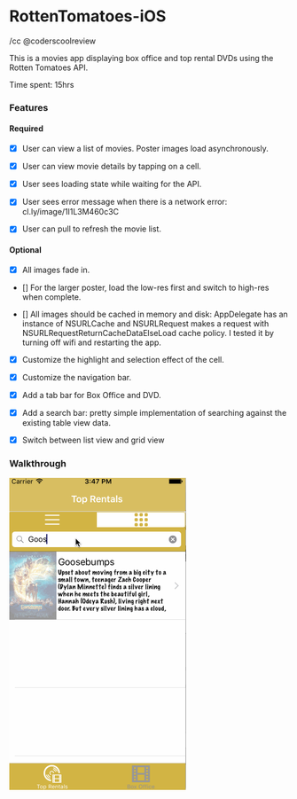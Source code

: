 # RottenTomatoes-iOS
/cc @coderscoolreview

This is a movies app displaying box office and top rental DVDs using the Rotten Tomatoes API.

Time spent: 15hrs

### Features

#### Required

* [x] User can view a list of movies. Poster images load asynchronously.

* [x] User can view movie details by tapping on a cell.

* [x] User sees loading state while waiting for the API.

* [x] User sees error message when there is a network error: cl.ly/image/1l1L3M460c3C

* [x] User can pull to refresh the movie list.

#### Optional

* [x] All images fade in.

* [] For the larger poster, load the low-res first and switch to high-res when complete.

* [] All images should be cached in memory and disk: AppDelegate has an instance of NSURLCache and NSURLRequest makes a request with NSURLRequestReturnCacheDataElseLoad cache policy. I tested it by turning off wifi and restarting the app.

* [x] Customize the highlight and selection effect of the cell.

* [x] Customize the navigation bar.

* [x] Add a tab bar for Box Office and DVD.

* [x] Add a search bar: pretty simple implementation of searching against the existing table view data.

* [x] Switch between list view and grid view

### Walkthrough
![Alt text](/images/walk.gif?raw=true "Demo page")
